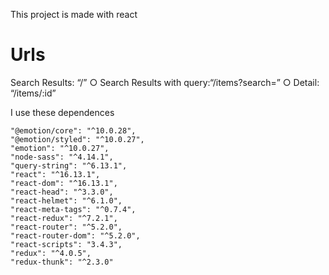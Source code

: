 This project is made with react


# Urls

Search Results: “/”
○ Search Results with query:“/items?search=”
○ Detail: “/items/:id”

I use these dependences

    "@emotion/core": "^10.0.28",
    "@emotion/styled": "^10.0.27",
    "emotion": "^10.0.27",
    "node-sass": "^4.14.1",
    "query-string": "^6.13.1",
    "react": "^16.13.1",
    "react-dom": "^16.13.1",
    "react-head": "^3.3.0",
    "react-helmet": "^6.1.0",
    "react-meta-tags": "^0.7.4",
    "react-redux": "^7.2.1",
    "react-router": "^5.2.0",
    "react-router-dom": "^5.2.0",
    "react-scripts": "3.4.3",
    "redux": "^4.0.5",
    "redux-thunk": "^2.3.0"